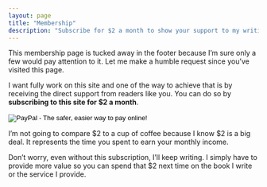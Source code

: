 ```yaml
---
layout: page
title: "Membership"
description: "Subscribe for $2 a month to show your support to my writing and help me turn this into a full-time job" 
---
```


This membership page is tucked away in the footer because I’m sure only a few would pay attention to it. Let me make a humble request since you’ve visited this page.

I want fully work on this site and one of the way to achieve that is by receiving the direct support from readers like you. You can do so by **subscribing to this site for $2 a month**.

<form class="paypal" action="https://www.paypal.com/cgi-bin/webscr" method="post" target="_top">
<input type="hidden" name="cmd" value="_s-xclick">
<input type="hidden" name="hosted_button_id" value="E2ZSD9VF7X8FL">
<input type="image" src="https://www.paypalobjects.com/en_US/i/btn/btn_subscribeCC_LG.gif" border="0" name="submit" alt="PayPal - The safer, easier way to pay online!">
<img alt="" border="0" src="https://www.paypalobjects.com/en_US/i/scr/pixel.gif" width="1" height="1">
</form>

I’m not going to compare $2 to a cup of coffee because I know $2 is a big deal. It represents the time you spent to earn your monthly income. 

Don’t worry, even without this subscription, I’ll keep writing. I simply have to provide more value so you can spend that $2 next time on the book I write or the service I provide.